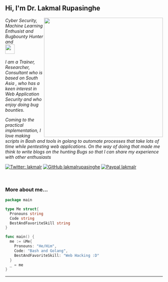 <h2> Hi, I'm Dr. Lakmal Rupasinghe</h2>
<img align='right' src="https://github-readme-stats.vercel.app/api?username=lakmalrupasinghe&show_icons=true&theme=radical" width="380">
<p><em>Cyber Security, Machine Learning Enthusist and Bugbounty Hunter and <br><img src="https://media.giphy.com/media/WUlplcMpOCEmTGBtBW/giphy.gif" width="30"><br><br>
 I am a Trainer, Researcher, Consultant who is based on South Asia , who has a keen interest in Web Application Security and who enjoy doing bug bounties.

Coming to the practical implementation, I love making scripts in Bash and tools in golang to automate processes that take lots of time while pentesting web applications. On the way of doing that made me think to write blogs on the hunting Bugs so that I can share my experience with other enthusiasts
</em></p>

[![Twitter: lakmalr](https://img.shields.io/twitter/follow/lakmalr?style=flat-square)](https://twitter.com/lakmalr)
[![GitHub lakmalrupasinghe](https://img.shields.io/github/followers/lakmalrupasinghe?label=follow%20github&style=flat-square)](https://github.com/lakmalrupasinghe)
[![Paypal lakmalr](https://img.shields.io/badge/$-support-ff69b4.svg?style=flat)](https://www.buymeacoffee.com/lakmalr)

<br>

### More about me...

```go
package main

type Me struct{
  Pronouns string
  Code string
  BestAndFavoriteSkill string
}

func main() {
  me := &Me{
    Pronouns: "He/Him",
    Code: "Bash and Golang",
    BestAndFavoriteSkill: "Web Hacking :D"
  }
  _ = me
}
```
---
